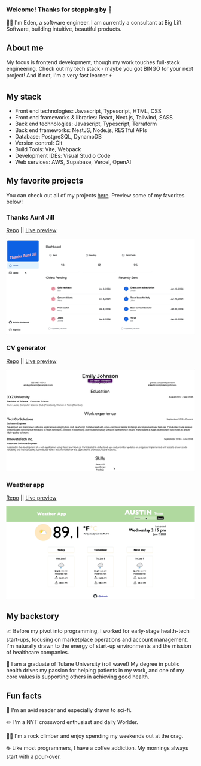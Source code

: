 ### Welcome! Thanks for stopping by 👋

👩‍💻 I'm Eden, a software engineer. I am currently a consultant at Big Lift Software, building intuitive, beautiful products.

## About me

My focus is frontend development, though my work touches full-stack engineering. Check out my tech stack - maybe you got BINGO for your next project! And if not, I'm a very fast learner ⚡

## My stack

- Front end technologies: Javascript, Typescript, HTML, CSS
- Front end frameworks & libraries: React, Next.js, Tailwind, SASS
- Back end technologies: Javascript, Typescript, Terraform
- Back end frameworks: NestJS, Node.js, RESTful APIs
- Database: PostgreSQL, DynamoDB
- Version control: Git
- Build Tools: Vite, Webpack
- Development IDEs: Visual Studio Code
- Web services: AWS, Supabase, Vercel, OpenAI

## My favorite projects

You can check out all of my projects <a href="https://github.com/edensalt?tab=repositories">here</a>. Preview some of my favorites below!

### Thanks Aunt Jill
<a href="https://github.com/edensalt/thanks-aunt-jill">Repo</a> || <a href="https://www.thanksauntjill.com/">Live preview</a>

<a href="https://github.com/edensalt/thanks-aunt-jill"><img src="./images/thanks-aunt-jill-create.gif" alt="gif of my application thanks aunt jill"></a>

### CV generator
<a href="https://github.com/edensalt/cv-application">Repo</a> || <a href="https://edensalt.github.io/cv-application/">Live preview</a>

<a href="https://github.com/edensalt/cv-application"><img src="./images/cv-app.gif" alt="gif of my cv generator"></a>

### Weather app
<a href="https://github.com/edensalt/weather-app">Repo</a> || <a href="https://edensalt.github.io/weather-app/">Live preview</a>

<a href="https://github.com/edensalt/weather-app"><img src="./images/basic-function.gif" alt="gif of my weather app"></a>

## My backstory

📈 Before my pivot into programming, I worked for early-stage health-tech start-ups, focusing on marketplace operations and account management. I'm naturally drawn to the energy of start-up environments and the mission of healthcare companies.

🌊 I am a graduate of Tulane University (roll wave!) My degree in public health drives my passion for helping patients in my work, and one of my core values is supporting others in achieving good health.

## Fun facts

📖 I'm an avid reader and especially drawn to sci-fi.

✏️ I'm a NYT crossword enthusiast and daily Worlder.

🧗‍♀️ I'm a rock climber and enjoy spending my weekends out at the crag.

☕️ Like most programmers, I have a coffee addiction. My mornings always start with a pour-over.
